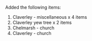 Added the following items:

1. Claverley - miscellaneous x 4 items
2. Claverley yew tree x 2 items
3. Chelmarsh - church
4. Claverley - church
